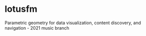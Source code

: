 # lotusfm
Parametric geometry for data visualization, content discovery, and navigation - 2021 music branch
